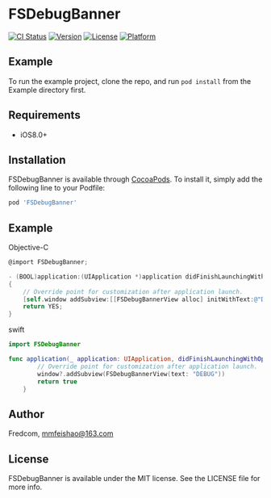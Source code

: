 # FSDebugBanner

[![CI Status](https://img.shields.io/travis/Fredcom/FSDebugBanner.svg?style=flat)](https://travis-ci.org/Fredcom/FSDebugBanner)
[![Version](https://img.shields.io/cocoapods/v/FSDebugBanner.svg?style=flat)](https://cocoapods.org/pods/FSDebugBanner)
[![License](https://img.shields.io/cocoapods/l/FSDebugBanner.svg?style=flat)](https://cocoapods.org/pods/FSDebugBanner)
[![Platform](https://img.shields.io/cocoapods/p/FSDebugBanner.svg?style=flat)](https://cocoapods.org/pods/FSDebugBanner)

## Example

To run the example project, clone the repo, and run `pod install` from the Example directory first.

## Requirements
* iOS8.0+

## Installation

FSDebugBanner is available through [CocoaPods](https://cocoapods.org). To install
it, simply add the following line to your Podfile:

```ruby
pod 'FSDebugBanner'
```
## Example

Objective-C
```Objective-C
@import FSDebugBanner;

- (BOOL)application:(UIApplication *)application didFinishLaunchingWithOptions:(NSDictionary *)launchOptions
{
    // Override point for customization after application launch.
    [self.window addSubview:[[FSDebugBannerView alloc] initWithText:@"DEBUG"]];
    return YES;
}
```

swift
```Swift
import FSDebugBanner

func application(_ application: UIApplication, didFinishLaunchingWithOptions launchOptions: [UIApplication.LaunchOptionsKey: Any]?) -> Bool {
        // Override point for customization after application launch.
        window?.addSubview(FSDebugBannerView(text: "DEBUG"))
        return true
    }
```

## Author

Fredcom, mmfeishao@163.com

## License

FSDebugBanner is available under the MIT license. See the LICENSE file for more info.
